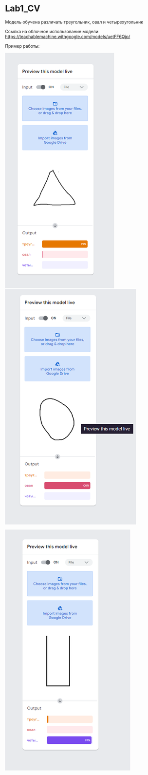 # Lab1_CV

Модель обучена различать треугольник, овал и четырехугольник 

Ссылка на облочное использование модели https://teachablemachine.withgoogle.com/models/uetFF6Qjp/

Пример работы: 

![Image alt](https://github.com/dnlqwer/CV_Lab_1/blob/main/изображения/123.png)   ![Image alt](https://github.com/dnlqwer/CV_Lab_1/blob/main/изображения/321.png) 

![Image alt](https://github.com/dnlqwer/CV_Lab_1/blob/main/изображения/Screenshot_4.png)   
